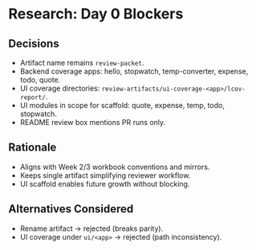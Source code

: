 # Research: Day 0 Blockers

## Decisions
- Artifact name remains `review-packet`.
- Backend coverage apps: hello, stopwatch, temp-converter, expense, todo, quote.
- UI coverage directories: `review-artifacts/ui-coverage-<app>/lcov-report/`.
- UI modules in scope for scaffold: quote, expense, temp, todo, stopwatch.
- README review box mentions PR runs only.

## Rationale
- Aligns with Week 2/3 workbook conventions and mirrors.
- Keeps single artifact simplifying reviewer workflow.
- UI scaffold enables future growth without blocking.

## Alternatives Considered
- Rename artifact → rejected (breaks parity).
- UI coverage under `ui/<app>` → rejected (path inconsistency).
